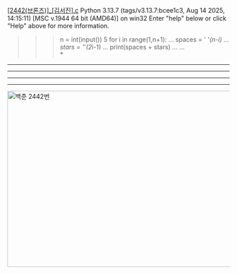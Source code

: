 [[2442(브론즈)]_[김서진].c](https://github.com/user-attachments/files/22557181/2442._.c)
Python 3.13.7 (tags/v3.13.7:bcee1c3, Aug 14 2025, 14:15:11) [MSC v.1944 64 bit (AMD64)] on win32
Enter "help" below or click "Help" above for more information.
>>> n = int(input())
5
>>> for i in range(1,n+1):
...     spaces = ' '*(n-i)
...     stars = '*'*(2*i-1)
...     print(spaces + stars)
... 
...     
    *
   ***
  *****
 *******
*********

<img width="638" height="399" alt="백준 2442번" src="https://github.com/user-attachments/assets/f80bebde-87f2-40b5-b4d6-510e49e4fcd5" />
